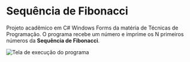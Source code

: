 # Sequência de Fibonacci

Projeto acadêmico em C# Windows Forms da matéria de Técnicas de Programação. O programa recebe um número e imprime os N primeiros números da **Sequência de Fibonacci**.

![Tela de execução do programa](https://i.imgur.com/0TXQPq4.png)
